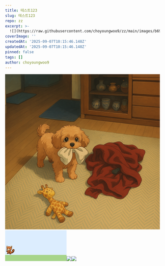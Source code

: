 ```yaml
---
title: 테스트123
slug: 테스트123
repo: zz
excerpt: >-
  ![](https://raw.githubusercontent.com/choyoungwoo9/zz/main/images/b69f72ef-efba-4c62-98cc-ecd27d5b11
coverImage: ''
createdAt: '2025-09-07T10:15:46.148Z'
updatedAt: '2025-09-07T10:15:46.148Z'
pinned: false
tags: []
author: choyoungwoo9
---
```

![](https://raw.githubusercontent.com/choyoungwoo9/zz/main/images/b69f72ef-efba-4c62-98cc-ecd27d5b1171.png)![](https://raw.githubusercontent.com/choyoungwoo9/zz/main/images/817cf0e3-244c-49fa-9eba-9326dc85fba2.gif)![](https://velog.velcdn.com/images/choyoungwoo9/post/9b114559-bf25-4c24-b64a-c4a742ff7309/image.png)![](https://raw.githubusercontent.com/choyoungwoo9/zz/main/images/e69adcea-7cc2-43a8-871a-80011c6ed87a.jpeg)
